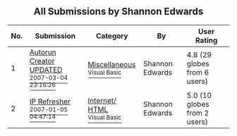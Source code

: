 ﻿<div align="center">

## All Submissions by Shannon Edwards

</div>

No.  | Submission | Category | By   | User Rating
---- | ---------- | -------- | ---- | -----------
1 | [Autorun Creator UPDATED<br /><sup>2007-03-04 23:16:26</sup>](https://github.com/Planet-Source-Code/shannon-edwards-autorun-creator-updated__1-68051) | [Miscellaneous<br /><sup>Visual Basic</sup>](../ByCategory/miscellaneous__1-1.md) | Shannon Edwards | 4.8 (29 globes from 6 users)
2 | [IP Refresher<br /><sup>2007-01-05 04:47:14</sup>](https://github.com/Planet-Source-Code/shannon-edwards-ip-refresher__1-67568) | [Internet/ HTML<br /><sup>Visual Basic</sup>](../ByCategory/internet-html__1-34.md) | Shannon Edwards | 5.0 (10 globes from 2 users)

